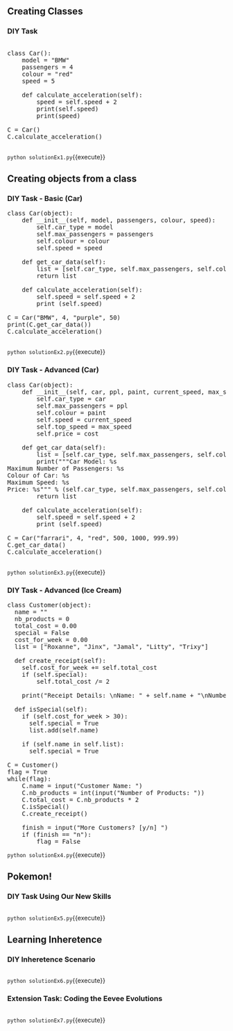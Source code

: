 ## Creating Classes
### DIY Task 
<pre class="file" data-filename="solutionEx1.py" data-target="replace">

class Car():
    model = "BMW"
    passengers = 4
    colour = "red"
    speed = 5

    def calculate_acceleration(self):
        speed = self.speed + 2
        print(self.speed)
        print(speed)

C = Car()
C.calculate_acceleration()

</pre>

`python solutionEx1.py`{{execute}}

## Creating objects from a class
### DIY Task - Basic (Car)

<pre class="file" data-filename="solutionEx2.py" data-target="replace">
class Car(object):
    def __init__(self, model, passengers, colour, speed):
        self.car_type = model
        self.max_passengers = passengers
        self.colour = colour
        self.speed = speed

    def get_car_data(self):
        list = [self.car_type, self.max_passengers, self.colour, self.speed]
        return list

    def calculate_acceleration(self):
        self.speed = self.speed + 2
        print (self.speed)

C = Car("BMW", 4, "purple", 50)
print(C.get_car_data())
C.calculate_acceleration()

</pre>

`python solutionEx2.py`{{execute}}

### DIY Task - Advanced (Car)
<pre class="file" data-filename="solutionEx3.py" data-target="replace">
class Car(object):
    def __init__(self, car, ppl, paint, current_speed, max_speed, cost):
        self.car_type = car
        self.max_passengers = ppl
        self.colour = paint
        self.speed = current_speed
        self.top_speed = max_speed
        self.price = cost

    def get_car_data(self):
        list = [self.car_type, self.max_passengers, self.colour, self.speed, self.top_speed]
        print("""Car Model: %s
Maximum Number of Passengers: %s
Colour of Car: %s
Maximum Speed: %s
Price: %s""" % (self.car_type, self.max_passengers, self.colour, self.speed, self.top_speed))
        return list

    def calculate_acceleration(self):
        self.speed = self.speed + 2
        print (self.speed)

C = Car("farrari", 4, "red", 500, 1000, 999.99)
C.get_car_data()
C.calculate_acceleration()

</pre>

`python solutionEx3.py`{{execute}}

### DIY Task - Advanced (Ice Cream)

<pre class="file" data-filename="solutionEx4.py" data-target="replace">
class Customer(object):
  name = ""
  nb_products = 0
  total_cost = 0.00
  special = False
  cost_for_week = 0.00
  list = ["Roxanne", "Jinx", "Jamal", "Litty", "Trixy"]
  
  def create_receipt(self):
    self.cost_for_week += self.total_cost
    if (self.special):
        self.total_cost /= 2
        
    print("Receipt Details: \nName: " + self.name + "\nNumber of Products Bought: " + str(self.nb_products) + "\nTotal Cost: £" + str(self.total_cost))
  
  def isSpecial(self):
    if (self.cost_for_week > 30):
      self.special = True
      list.add(self.name)
      
    if (self.name in self.list):
      self.special = True

C = Customer()
flag = True
while(flag):
    C.name = input("Customer Name: ")
    C.nb_products = int(input("Number of Products: "))
    C.total_cost = C.nb_products * 2
    C.isSpecial()
    C.create_receipt()
    
    finish = input("More Customers? [y/n] ")
    if (finish == "n"):
        flag = False
</pre>

`python solutionEx4.py`{{execute}}


## Pokemon!

### DIY Task Using Our New Skills

<pre class="file" data-filename="solutionEx5.py" data-target="replace">
</pre>

`python solutionEx5.py`{{execute}}


## Learning Inheretence 

### DIY Inheretence Scenario

<pre class="file" data-filename="solutionEx6.py" data-target="replace">
</pre>

`python solutionEx6.py`{{execute}}

### Extension Task: Coding the Eevee Evolutions


<pre class="file" data-filename="solutionEx7.py" data-target="replace">
</pre>

`python solutionEx7.py`{{execute}}



